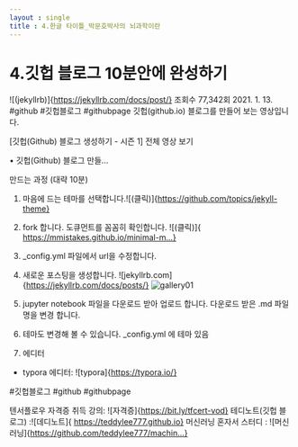 ```yaml
---
layout : single 
title : 4.한글 타이틀_박문호박사의 뇌과학이란
---
```

# 4.깃헙 블로그 10분안에 완성하기
  ![(jekyllrb)]{https://jekyllrb.com/docs/post/}
  조회수 77,342회  2021. 1. 13.  #github #깃헙블로그 #githubpage
  깃헙(github.io) 블로그를 만들어 보는 영상입니다.

  [깃헙(Github) 블로그 생성하기 - 시즌 1] 
  전체 영상 보기


   • 깃헙(Github) 블로그 만들...  

  만드는 과정 (대략 10분)
  1. 마음에 드는 테마를 선택합니다.![(클릭)]{https://github.com/topics/jekyll-theme}

  2. fork 합니다.
  도큐먼트를 꼼꼼히 확인합니다.
  ![(클릭)]{ https://mmistakes.github.io/minimal-m...}

  3. _config.yml 파일에서 url을 수정합니다.

  4. 새로운 포스팅을 생성합니다.
     ![jekyllrb.com]{https://jekyllrb.com/docs/posts/}
     ![gallery01](/Users/kch/Documents/GitHub/kchair777.github.io/images/2023-07-15-second/gallery01.jpg)


  5. jupyter notebook 파일을 다운로드 받아 업로드 합니다.
  다운로드 받은 .md 파일 명을 변경 합니다.

  6. 테마도 변경해 볼 수 있습니다.
  _config.yml 에 테마 있음

  7. 에디터
  - typora 에디터: ![typora]{https://typora.io/}

  #깃헙블로그 #github #githubpage
  
  텐서플로우 자격증 취득 강의: ![자격증]{https://bit.ly/tfcert-vod}
  테디노트(깃헙 블로그) :![데디노트]{ https://teddylee777.github.io}
  머신러닝 혼자서 스터디 : ![머신러닝]{https://github.com/teddylee777/machin...}

